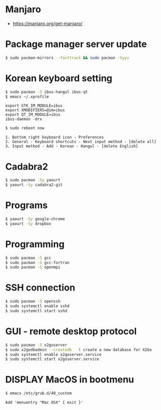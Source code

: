 # Manjaro
- <a href="https://manjaro.org/get-manjaro/" target="_blank"> https://manjaro.org/get-manjaro/ </a>

# Package manager server update
```sh
$ sudo pacman-mirrors --fasttrack && sudo pacman -Syyu
```

# Korean keyboard setting
```sh
$ sudo pacman -S ibus-hangul ibus-qt
$ emacs ~/.xprofile
```
```
export GTK_IM_MODULE=ibus
export XMODIFIERS=@im=ibus
export QT_IM_MODULE=ibus
ibus-daemon -drx
```
```sh
$ sudo reboot now
```
```
1. Bottom right keyboard icon - Preferences
2. General - Keyboard shortcuts - Next input method - [delete all]
3. Input method - Add - Korean - Hangul - [delete English]
```

# Cadabra2
```sh
$ sudo pacman -Sy yaourt
$ yaourt -Sy cadabra2-git
```

# Programs
```sh
$ yaourt -Sy google-chrome
$ yaourt -Sy dropbox
```

# Programming
```sh
$ sudo pacman -S gcc
$ sudo pacman -S gcc-fortran
$ sudo pacman -S openmpi
```

# SSH connection
```sh
$ sudo pacman -S openssh
$ sudo systemctl enable sshd
$ sudo systemctl start sshd
```

# GUI - remote desktop protocol
```sh
$ sudo pacman -S x2goserver
$ sudo x2godbadmin --createdb   ! create a new database for X2Go
$ sudo systemctl enable x2goserver.service
$ sudo systemctl start x2goserver.service
```

# DISPLAY MacOS in bootmenu
```sh
$ emacs /etc/grub.d/40_custom
```
```
Add 'menuentry "Mac OSX" { exit }'
```
 
